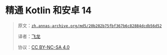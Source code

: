 # 精通 Kotlin 和安卓 14

> 原文：[`zh.annas-archive.org/md5/20b282b75fbf367b6c82884dcdb56d52`](https://zh.annas-archive.org/md5/20b282b75fbf367b6c82884dcdb56d52)
> 
> 译者：[飞龙](https://github.com/wizardforcel)
> 
> 协议：[CC BY-NC-SA 4.0](http://creativecommons.org/licenses/by-nc-sa/4.0/)
